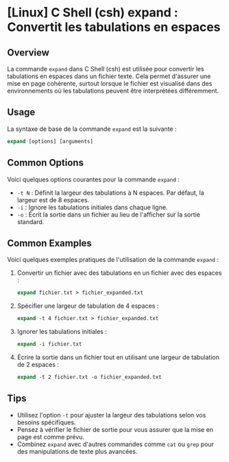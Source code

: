 # [Linux] C Shell (csh) expand : Convertit les tabulations en espaces

## Overview
La commande `expand` dans C Shell (csh) est utilisée pour convertir les tabulations en espaces dans un fichier texte. Cela permet d'assurer une mise en page cohérente, surtout lorsque le fichier est visualisé dans des environnements où les tabulations peuvent être interprétées différemment.

## Usage
La syntaxe de base de la commande `expand` est la suivante :

```csh
expand [options] [arguments]
```

## Common Options
Voici quelques options courantes pour la commande `expand` :

- `-t N` : Définit la largeur des tabulations à N espaces. Par défaut, la largeur est de 8 espaces.
- `-i` : Ignore les tabulations initiales dans chaque ligne.
- `-o` : Écrit la sortie dans un fichier au lieu de l'afficher sur la sortie standard.

## Common Examples
Voici quelques exemples pratiques de l'utilisation de la commande `expand` :

1. Convertir un fichier avec des tabulations en un fichier avec des espaces :

   ```csh
   expand fichier.txt > fichier_expanded.txt
   ```

2. Spécifier une largeur de tabulation de 4 espaces :

   ```csh
   expand -t 4 fichier.txt > fichier_expanded.txt
   ```

3. Ignorer les tabulations initiales :

   ```csh
   expand -i fichier.txt
   ```

4. Écrire la sortie dans un fichier tout en utilisant une largeur de tabulation de 2 espaces :

   ```csh
   expand -t 2 fichier.txt -o fichier_expanded.txt
   ```

## Tips
- Utilisez l'option `-t` pour ajuster la largeur des tabulations selon vos besoins spécifiques.
- Pensez à vérifier le fichier de sortie pour vous assurer que la mise en page est comme prévu.
- Combinez `expand` avec d'autres commandes comme `cat` ou `grep` pour des manipulations de texte plus avancées.